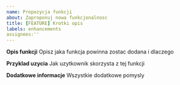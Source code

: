 ```yaml
---
name: Propozycja funkcji
about: Zaproponuj nowa funkcjonalnosc
title: [FEATURE] Krotki opis
labels: enhancements
assignees:''
---
```


**Opis funkcji**
Opisz jaka funkcja powinna zostac dodana i dlaczego

**Przyklad uzycia**
Jak uzytkownik skorzysta z tej funkcji

**Dodatkowe informacje**
Wszystkie dodatkowe pomysly
